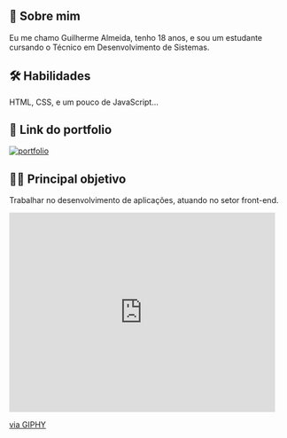 
## 🚀 Sobre mim
Eu me chamo Guilherme Almeida, tenho 18 anos, e sou um estudante cursando o Técnico em Desenvolvimento de Sistemas.


## 🛠 Habilidades
HTML, CSS, e um pouco de JavaScript...


## 🔗 Link do portfolio
[![portfolio](https://img.shields.io/badge/my_portfolio-000?style=for-the-badge&logo=ko-fi&logoColor=white)](https://ghialmeida.com/)

## 👩‍💻 Principal objetivo
Trabalhar no desenvolvimento de aplicações, atuando no setor front-end.

<iframe src="https://giphy.com/embed/IpKxfPy33hMRy" width="480" height="360" frameBorder="0" class="giphy-embed" allowFullScreen></iframe><p><a href="https://giphy.com/gifs/deal-with-it-messi-IpKxfPy33hMRy">via GIPHY</a></p>
